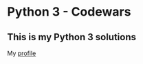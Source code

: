 # Python 3 - Codewars
## This is my Python 3 solutions
My [profile](https://www.codewars.com/users/NikolayZaytsev)
